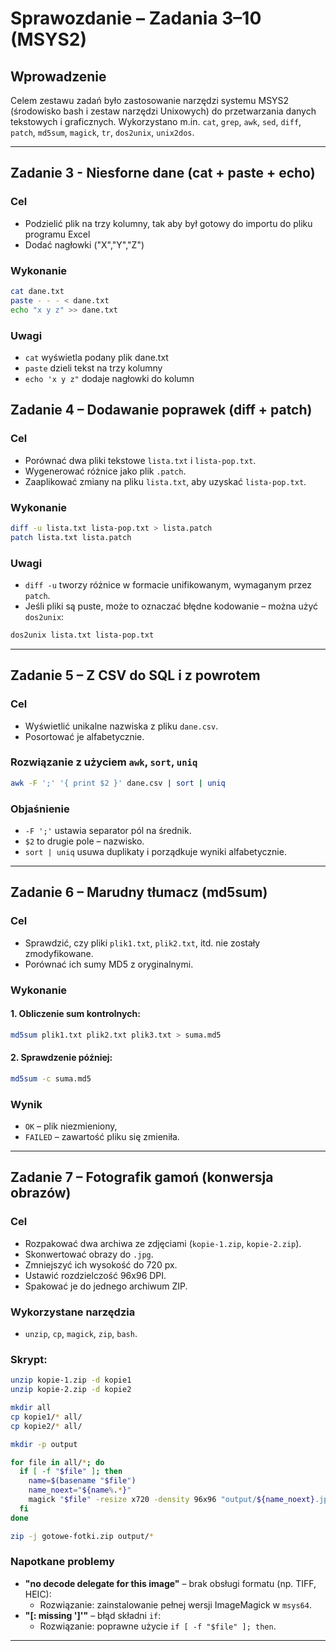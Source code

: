 
# Sprawozdanie – Zadania 3–10 (MSYS2)

## Wprowadzenie

Celem zestawu zadań było zastosowanie narzędzi systemu MSYS2 (środowisko bash i zestaw narzędzi Unixowych) do przetwarzania danych tekstowych i graficznych. Wykorzystano m.in. `cat`, `grep`, `awk`, `sed`, `diff`, `patch`, `md5sum`, `magick`, `tr`, `dos2unix`, `unix2dos`.

---

## Zadanie 3 - Niesforne dane (cat + paste + echo)

### Cel

- Podzielić plik na trzy kolumny, tak aby był gotowy do importu do pliku programu Excel
- Dodać nagłowki ("X","Y","Z")

### Wykonanie
```bash
cat dane.txt
paste - - - < dane.txt
echo "x y z" >> dane.txt
```
### Uwagi 

- `cat` wyświetla podany plik dane.txt
- `paste` dzieli tekst na trzy kolumny
- `echo 'x y z"` dodaje nagłowki do kolumn

## Zadanie 4 – Dodawanie poprawek (diff + patch)

### Cel

- Porównać dwa pliki tekstowe `lista.txt` i `lista-pop.txt`.
- Wygenerować różnice jako plik `.patch`.
- Zaaplikować zmiany na pliku `lista.txt`, aby uzyskać `lista-pop.txt`.

### Wykonanie

```bash
diff -u lista.txt lista-pop.txt > lista.patch
patch lista.txt lista.patch
```

### Uwagi

- `diff -u` tworzy różnice w formacie unifikowanym, wymaganym przez `patch`.
- Jeśli pliki są puste, może to oznaczać błędne kodowanie – można użyć `dos2unix`:

```bash
dos2unix lista.txt lista-pop.txt
```

---

## Zadanie 5 – Z CSV do SQL i z powrotem

### Cel

- Wyświetlić unikalne nazwiska z pliku `dane.csv`.
- Posortować je alfabetycznie.

### Rozwiązanie z użyciem `awk`, `sort`, `uniq`

```bash
awk -F ';' '{ print $2 }' dane.csv | sort | uniq
```

### Objaśnienie

- `-F ';'` ustawia separator pól na średnik.
- `$2` to drugie pole – nazwisko.
- `sort | uniq` usuwa duplikaty i porządkuje wyniki alfabetycznie.

---

## Zadanie 6 – Marudny tłumacz (md5sum)

### Cel

- Sprawdzić, czy pliki `plik1.txt`, `plik2.txt`, itd. nie zostały zmodyfikowane.
- Porównać ich sumy MD5 z oryginalnymi.

### Wykonanie

#### 1. Obliczenie sum kontrolnych:

```bash
md5sum plik1.txt plik2.txt plik3.txt > suma.md5
```

#### 2. Sprawdzenie później:

```bash
md5sum -c suma.md5
```

### Wynik

- `OK` – plik niezmieniony,
- `FAILED` – zawartość pliku się zmieniła.

---

## Zadanie 7 – Fotografik gamoń (konwersja obrazów)

### Cel

- Rozpakować dwa archiwa ze zdjęciami (`kopie-1.zip`, `kopie-2.zip`).
- Skonwertować obrazy do `.jpg`.
- Zmniejszyć ich wysokość do 720 px.
- Ustawić rozdzielczość 96x96 DPI.
- Spakować je do jednego archiwum ZIP.

### Wykorzystane narzędzia

- `unzip`, `cp`, `magick`, `zip`, `bash`.

### Skrypt:

```bash
unzip kopie-1.zip -d kopie1
unzip kopie-2.zip -d kopie2

mkdir all
cp kopie1/* all/
cp kopie2/* all/

mkdir -p output

for file in all/*; do
  if [ -f "$file" ]; then
    name=$(basename "$file")
    name_noext="${name%.*}"
    magick "$file" -resize x720 -density 96x96 "output/${name_noext}.jpg"
  fi
done

zip -j gotowe-fotki.zip output/*
```

### Napotkane problemy

- **"no decode delegate for this image"** – brak obsługi formatu (np. TIFF, HEIC):
  - Rozwiązanie: zainstalowanie pełnej wersji ImageMagick w `msys64`.
- **"[: missing ']'"** – błąd składni `if`:
  - Rozwiązanie: poprawne użycie `if [ -f "$file" ]; then`.

---
